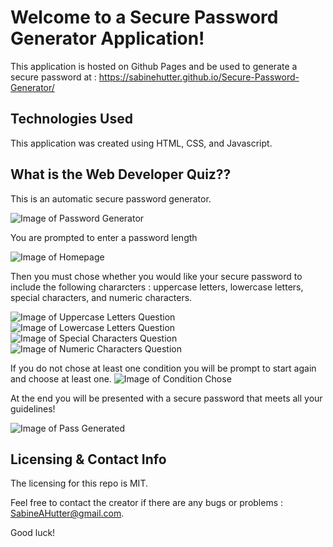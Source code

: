 # Welcome to a Secure Password Generator Application!

This application is hosted on Github Pages and be used to generate a secure password at : https://sabinehutter.github.io/Secure-Password-Generator/

## Technologies Used 

This application was created using HTML, CSS, and Javascript. 

## What is the Web Developer Quiz??

This is an automatic secure password generator. 

![Image of Password Generator](https://sabinehutter.github.io/Secure-Password-Generator/Assets/Password-Generator.png)

You are prompted to enter a password length

![Image of Homepage]()

Then you must chose whether you would like your secure password to include the following chararcters : uppercase letters, lowercase letters, special characters, and numeric characters. 

![Image of Uppercase Letters Question]()
![Image of Lowercase Letters Question]()
![Image of Special Characters Question]()
![Image of Numeric Characters Question]()

If you do not chose at least one condition you will be prompt to start again and choose at least one. 
![Image of Condition Chose]()

At the end you will be presented with a secure password that meets all your guidelines!

![Image of Pass Generated]()


## Licensing & Contact Info
The licensing for this repo is MIT. 

Feel free to contact the creator if there are any bugs or problems : SabineAHutter@gmail.com. 

Good luck!
